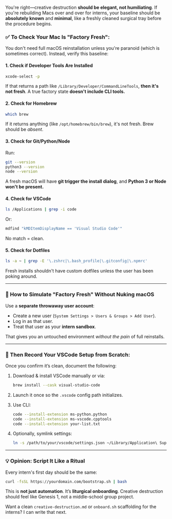 You're right—creative destruction **should be elegant, not humiliating**. If you're rebuilding Macs over and over for interns, your baseline should be **absolutely known** and **minimal**, like a freshly cleaned surgical tray before the procedure begins.

### ✅ To Check Your Mac Is "Factory Fresh":

You don't need full macOS reinstallation unless you're paranoid (which is sometimes correct). Instead, verify this baseline:

#### 1. **Check if Developer Tools Are Installed**

```bash
xcode-select -p
```

If that returns a path like `/Library/Developer/CommandLineTools`, **then it's not fresh**. A true factory state **doesn't include CLI tools.**

#### 2. **Check for Homebrew**

```bash
which brew
```

If it returns anything (like `/opt/homebrew/bin/brew`), it's not fresh. Brew should be *absent*.

#### 3. **Check for Git/Python/Node**

Run:

```bash
git --version
python3 --version
node --version
```

A fresh macOS will have **git trigger the install dialog**, and **Python 3 or Node won't be present.**

#### 4. **Check for VSCode**

```bash
ls /Applications | grep -i code
```

Or:

```bash
mdfind "kMDItemDisplayName == 'Visual Studio Code'"
```

No match = clean.

#### 5. **Check for Dotfiles**

```bash
ls -a ~ | grep -E '\.zshrc|\.bash_profile|\.gitconfig|\.npmrc'
```

Fresh installs shouldn't have custom dotfiles unless the user has been poking around.

---

### 🧼 How to Simulate "Factory Fresh" Without Nuking macOS

Use a **separate throwaway user account**:

* Create a new user (`System Settings > Users & Groups > Add User`).
* Log in as that user.
* Treat that user as your **intern sandbox**.

That gives you an untouched environment *without the pain* of full reinstalls.

---

### 🧪 Then Record Your VSCode Setup from Scratch:

Once you confirm it’s clean, document the following:

1. Download & install VSCode manually or via:

   ```bash
   brew install --cask visual-studio-code
   ```
2. Launch it once so the `.vscode` config path initializes.
3. Use CLI:

   ```bash
   code --install-extension ms-python.python
   code --install-extension ms-vscode.cpptools
   code --install-extension your-list.txt
   ```
4. Optionally, symlink settings:

   ```bash
   ln -s /path/to/your/vscode/settings.json ~/Library/Application\ Support/Code/User/settings.json
   ```

---

### 💡 Opinion: Script It Like a Ritual

Every intern's first day should be the same:

```bash
curl -fsSL https://yourdomain.com/bootstrap.sh | bash
```

This is **not just automation**. It’s **liturgical onboarding**. Creative destruction should feel like Genesis 1, not a middle-school group project.

Want a clean `creative-destruction.md` or `onboard.sh` scaffolding for the interns? I can write that next.
